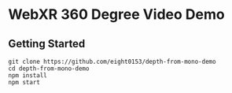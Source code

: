 # WebXR 360 Degree Video Demo
## Getting Started
```shell
git clone https://github.com/eight0153/depth-from-mono-demo
cd depth-from-mono-demo
npm install
npm start
```
